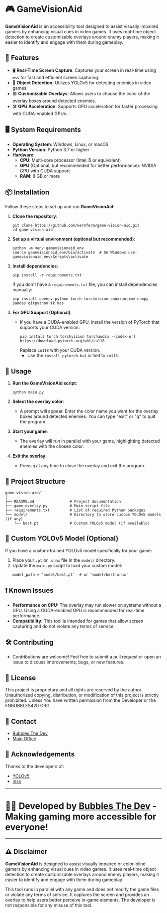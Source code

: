 # 🎮 GameVisionAid

**GameVisionAid** is an accessibility tool designed to assist visually impaired gamers by enhancing visual cues in video games. It uses real-time object detection to create customizable overlays around enemy players, making it easier to identify and engage with them during gameplay.

## 🚀 Features

- 🖥️ **Real-Time Screen Capture**: Captures your screen in real-time using `mss` for fast and efficient screen capturing.
- 🎯 **Object Detection**: Utilizes YOLOv5 for detecting enemies in video games.
- 🟩 **Customizable Overlays**: Allows users to choose the color of the overlay boxes around detected enemies.
- 🛠️ **GPU Acceleration**: Supports GPU acceleration for faster processing with CUDA-enabled GPUs.

## 🖥️ System Requirements

- **Operating System**: Windows, Linux, or macOS
- **Python Version**: Python 3.7 or higher
- **Hardware**:
  - **CPU**: Multi-core processor (Intel i5 or equivalent)
  - **GPU** (Optional, but recommended for better performance): NVIDIA GPU with CUDA support
  - **RAM**: 8 GB or more

## 📦 Installation

Follow these steps to set up and run **GameVisionAid**:

1. **Clone the repository**:
    ```
    git clone https://github.com/kernferm/game-vision-aid.git
    cd game-vision-aid
    ```

2. **Set up a virtual environment (optional but recommended)**:
    ```
    python -m venv gamevisionaid_env
    source gamevisionaid_env/bin/activate  # On Windows use: gamevisionaid_env\Scripts\activate
    ```

3. **Install dependencies**:
    ```
    pip install -r requirements.txt
    ```

   If you don't have a `requirements.txt` file, you can install dependencies manually:
    ```
    pip install opencv-python torch torchvision onnxruntime numpy pandas gitpython tk mss
    ```

4. **For GPU Support (Optional)**:
   - If you have a CUDA-enabled GPU, install the version of PyTorch that supports your CUDA version:
     ```
     pip install torch torchvision torchaudio --index-url https://download.pytorch.org/whl/cu118
     ```
     Replace `cu118` with your CUDA version. 
     - Use the `install_pytorch.bat` is tied to `cu118`.

## 📝 Usage

1. **Run the GameVisionAid script**:
    ```
    python main.py
    ```

2. **Select the overlay color**:
   - A prompt will appear. Enter the color name you want for the overlay boxes around detected enemies. You can type "exit" or "q" to quit the program.

3. **Start your game**:
   - The overlay will run in parallel with your game, highlighting detected enemies with the chosen color.

4. **Exit the overlay**:
   - Press `q` at any time to close the overlay and exit the program.

## 📂 Project Structure

```
game-vision-aid/ 
│ 
├── README.md                # Project documentation 
├── game_overlay.py          # Main script file 
├── requirements.txt         # List of required Python packages 
└── model/                   # Directory to store custom YOLOv5 models (if any) 
    └── best.pt              # Custom YOLOv5 model (if available)
```


## 🤖 Custom YOLOv5 Model (Optional)

If you have a custom-trained YOLOv5 model specifically for your game:

1. Place your `.pt` or `.onnx` file in the `model/` directory.
2. Update the `main.py` script to load your custom model:
    ```
    model_path = 'model/best.pt'  # or 'model/best.onnx'
    ```

## ❗ Known Issues
- **Performance on CPU:** The overlay may run slower on systems without a GPU. Using a CUDA-enabled GPU is recommended for real-time performance.
- **Compatibility:** This tool is intended for games that allow screen capturing and do not violate any terms of service.

## 🛠️ Contributing

- Contributions are welcome! Feel free to submit a pull request or open an issue to discuss improvements, bugs, or new features.

## 📜 License

This project is proprietary and all rights are reserved by the author. Unauthorized copying, distribution, or modification of this project is strictly prohibited. Unless You have written permission from the Developer or the FNBUBBLES420 ORG.  

## 📧 Contact

- [Bubbles The Dev](kernferm@gmail.com)
- [Main Office](mainoffice@fnbubbles420.org)
## 🙏 Acknowledgements

Thanks to the developers of:
- [YOLOv5](https://github.com/ultralytics/yolov5)
- [mss](https://github.com/BoboTiG/python-mss)

-----

# 👨‍💻 Developed by [Bubbles The Dev](https://github.com/kernferm) - Making gaming more accessible for everyone!

-----

## ⚠️ Disclaimer

**GameVisionAid** is designed to assist visually impaired or color-blind gamers by enhancing visual cues in video games. It uses real-time object detection to create customizable overlays around enemy players, making it easier to identify and engage with them during gameplay.

This tool runs in parallel with any game and does not modify the game files or violate any terms of service. It captures the screen and provides an overlay to help users better perceive in-game elements. The developer is not responsible for any misuse of this tool.